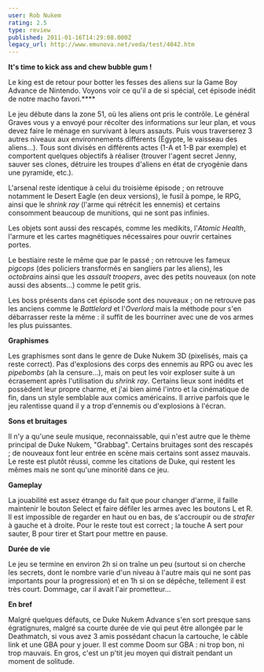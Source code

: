 ```yaml
---
user: Rob Nukem
rating: 2.5
type: review
published: 2011-01-16T14:29:08.000Z
legacy_url: http://www.emunova.net/veda/test/4042.htm
---
```

**It's time to kick ass and chew bubble gum !**  

  

Le king est de retour pour botter les fesses des aliens sur la Game Boy Advance de Nintendo. Voyons voir ce qu'il a de si spécial, cet épisode inédit de notre macho favori.****  

  

Le jeu débute dans la zone 51, où les aliens ont pris le contrôle. Le général Graves vous y a envoyé pour récolter des informations sur leur plan, et vous devez faire le ménage en survivant à leurs assauts. Puis vous traverserez 3 autres niveaux aux environnements différents (Égypte, le vaisseau des aliens...). Tous sont divisés en différents actes (1-A et 1-B par exemple) et comportent quelques objectifs à réaliser (trouver l'agent secret Jenny, sauver ses clones, détruire les troupes d'aliens en état de cryogénie dans une pyramide, etc.).  

  

L'arsenal reste identique à celui du troisième épisode ; on retrouve notamment le Desert Eagle (en deux versions), le fusil à pompe, le RPG, ainsi que le _shrink ray_ (l'arme qui rétrécit les ennemis) et certains consomment beaucoup de munitions, qui ne sont pas infinies.  

  

Les objets sont aussi des rescapés, comme les medikits, l'_Atomic Health_, l'armure et les cartes magnétiques nécessaires pour ouvrir certaines portes.  

  

Le bestiaire reste le même que par le passé ; on retrouve les fameux _pigcops_ (des policiers transformés en sangliers par les aliens), les _octobrains_ ainsi que les _assault troopers_, avec des petits nouveaux (on note aussi des absents...) comme le petit gris.  

  

Les boss présents dans cet épisode sont des nouveaux ; on ne retrouve pas les anciens comme le _Battlelord_ et l'_Overlord_ mais la méthode pour s'en débarrasser reste la même : il suffit de les bourriner avec une de vos armes les plus puissantes.  

  

**Graphismes**  

  

Les graphismes sont dans le genre de Duke Nukem 3D (pixelisés, mais ça reste correct). Pas d'explosions des corps des ennemis au RPG ou avec les _pipebombs_ (ah la censure...), mais on peut les voir exploser suite à un écrasement après l'utilisation du _shrink ray_. Certains lieux sont inédits et possèdent leur propre charme, et j'ai bien aimé l'intro et la cinématique de fin, dans un style semblable aux comics américains. Il arrive parfois que le jeu ralentisse quand il y a trop d'ennemis ou d'explosions à l'écran.  

  

**Sons et bruitages**  

  

Il n'y a qu'une seule musique, reconnaissable, qui n'est autre que le thème principal de Duke Nukem, "Grabbag". Certains bruitages sont des rescapés ; de nouveaux font leur entrée en scène mais certains sont assez mauvais. Le reste est plutôt réussi, comme les citations de Duke, qui restent les mêmes mais ne sont qu'une minorité dans ce jeu.  

  

**Gameplay**  

  

La jouabilité est assez étrange du fait que pour changer d'arme, il faille maintenir le bouton Select et faire défiler les armes avec les boutons L et R. Il est impossible de regarder en haut ou en bas, de s'accroupir ou de _strafer_ à gauche et à droite. Pour le reste tout est correct ; la touche A sert pour sauter, B pour tirer et Start pour mettre en pause.  

  

**Durée de vie**  

  

Le jeu se termine en environ 2h si on traîne un peu (surtout si on cherche les secrets, dont le nombre varie d'un niveau à l'autre mais qui ne sont pas importants pour la progression) et en 1h si on se dépêche, tellement il est très court. Dommage, car il avait l'air prometteur...  

  

**En bref**  

  

Malgré quelques défauts, ce Duke Nukem Advance s'en sort presque sans égratignures, malgré sa courte durée de vie qui peut être allongée par le Deathmatch, si vous avez 3 amis possédant chacun la cartouche, le câble link et une GBA pour y jouer. Il est comme Doom sur GBA : ni trop bon, ni trop mauvais. En gros, c'est un p'tit jeu moyen qui distrait pendant un moment de solitude.